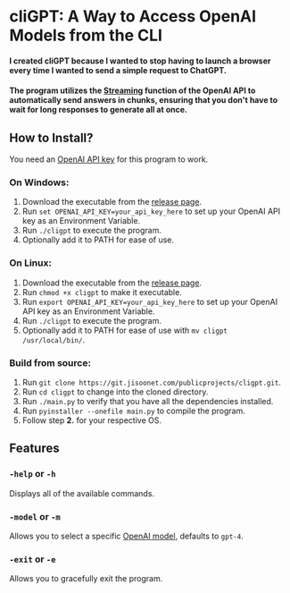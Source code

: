 # cliGPT: A Way to Access OpenAI Models from the CLI
#### I created cliGPT because I wanted to stop having to launch a browser every time I wanted to send a simple request to ChatGPT.

#### The program utilizes the [Streaming](https://platform.openai.com/docs/api-reference/streaming) function of the OpenAI API to automatically send answers in chunks, ensuring that you don't have to wait for long responses to generate all at once.

## How to Install?
You need an [OpenAI API key](https://platform.openai.com/api-keys) for this program to work.

### On Windows:
1. Download the executable from the [release page](https://git.jisoonet.com/publicprojects/cligpt/-/releases).
2. Run `set OPENAI_API_KEY=your_api_key_here` to set up your OpenAI API key as an Environment Variable.
3. Run `./cligpt` to execute the program.
4. Optionally add it to PATH for ease of use.

### On Linux:
1. Download the executable from the [release page](https://git.jisoonet.com/publicprojects/cligpt/-/releases).
2. Run `chmod +x cligpt` to make it executable.
3. Run `export OPENAI_API_KEY=your_api_key_here` to set up your OpenAI API key as an Environment Variable.
4. Run `./cligpt` to execute the program.
5. Optionally add it to PATH for ease of use with `mv cligpt /usr/local/bin/`.

### Build from source:
1. Run `git clone https://git.jisoonet.com/publicprojects/cligpt.git`.
2. Run `cd cligpt` to change into the cloned directory.
3. Run `./main.py` to verify that you have all the dependencies installed.
4. Run `pyinstaller --onefile main.py` to compile the program.
5. Follow step **2.** for your respective OS.

## Features

### `-help` or `-h`
Displays all of the available commands.

### `-model` or `-m`
Allows you to select a specific [OpenAI model](https://platform.openai.com/docs/models), defaults to `gpt-4`.

### `-exit` or `-e`
Allows you to gracefully exit the program.
